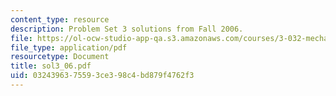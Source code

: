 ```yaml
---
content_type: resource
description: Problem Set 3 solutions from Fall 2006.
file: https://ol-ocw-studio-app-qa.s3.amazonaws.com/courses/3-032-mechanical-behavior-of-materials-fall-2007/0324396375593ce398c4bd879f4762f3_sol3_06.pdf
file_type: application/pdf
resourcetype: Document
title: sol3_06.pdf
uid: 03243963-7559-3ce3-98c4-bd879f4762f3
---
```

